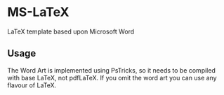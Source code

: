 # MS-LaTeX
LaTeX template based upon Microsoft Word

## Usage
The Word Art is implemented using PsTricks, so it needs to be compiled with base LaTeX, not pdfLaTeX.
If you omit the word art you can use any flavour of LaTeX.
